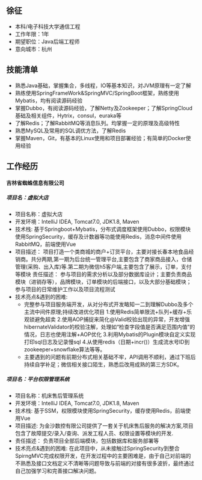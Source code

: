

## 徐征
 - 本科/电子科技大学通信工程 
 - 工作年限：1年
 - 期望职位：Java后端工程师
 - 意向城市：杭州
## 技能清单
- 熟悉Java基础，掌握集合，多线程，IO等基本知识，对JVM原理有一定了解
- 熟练使用SpringFrameWork&SpringMVC/SpringBoot框架，熟练使用Mybatis，均有阅读源码经验
- 掌握Dubbo，有阅读源码经验，了解Netty及Zookeeper；了解SpringCloud基础及相关组件，Hytrix，consul，euraka等
- 了解Redis；了解RabbitMQ等消息队列。均掌握一定的原理及高级特性
- 熟悉MySQL及常用的SQL调优方法，了解Redis
- 掌握Maven，Git，有基本的Linux使用和项目部署经验；有简单的Docker使用经验

## 工作经历

#### **吉林省蜘蛛信息有限公司**

##### **项目名：虚拟大店**
- 项目名称：虚拟大店  
- 开发环境：IntelliJ IDEA, Tomcat7.0, JDK1.8, Maven
- 技术栈: 基于Springboot+Mybatis，分布式调度框架使用Dubbo，权限模块使用SpringSecurity，缓存及计数器等功能使用Redis，消息中间件使用RabbitMQ，前端使用Vue
- 项目描述：
项目打造一个类商城的商户+订货平台，主要对接长春本地食品经销商。共分两期,第一期为后台统一管理平台,主要包含了商家商品接入，仓储管理(采购、出入库)等.第二期为微信h5客户端,主要包含了展示，订单，支付等模块
责任描述：
参与项目的需求分析以及部分数据库设计；主要负责商品模块（进销存等），品牌模块，订单模块的后端接口，以及大部分基础模块；参与项目的日常维护工作以及项目流程测试
- 技术亮点&遇到的困难:
    - 完整参与项目服务端开发，从对分布式开发略知一二到理解Dubbo及多个主流中间件原理;持续改进优化项目
        1.使用Redis简单限流+队列+缓存+乐观锁避免超卖
        2.使用AOP捕捉来简化@Valid校验出现的异常，开发增强hibernateValidator的校验注解，处理如“检查字段值是否满足范围内值”的情况，日志也使用注解+AOP优化
        3.利用Mybatis的Plugin模块自定义实现打印sql日志及记录慢sql
        4.从使用redis（日期+incr()）生成流水号ID到zookeeper+snowflake算法等等。
    - 主要遇到的问题有前期分布式相关基础不牢，API调用不顺利，通过下班后持续自学补足；微信相关接口陌生，熟悉后改用成熟的第三方SDK。

##### **项目名：平台权限管理系统**
- 项目名称：机床售后管理系统 
- 开发环境：IntelliJ IDEA, Tomcat7.0, JDK1.8, Maven
- 技术栈: 基于SSM，权限模块使用SpringSecurity，缓存使用Redis，前端使用Vue
- 项目描述: 为金沙数控有限公司提供了一套关于机床售后服务的解决方案,项目包含了故障提交/录入/查询、派发工程人员、权限设置等模块的开发.
- 责任描述：
负责项目全部后端模块，包括数据库和服务部署等
- 技术亮点&遇到的困难:
在此项目中，从未接触过SpringSecurity到整合SpirngMVC完成权限开发，在开发过程中的主要困难是，由于自己对前端的不熟悉及接口文档定义不清晰等问题导致与前端的对接有很多波折，最终通过自己加强学习和完善接口解决问题。



      
